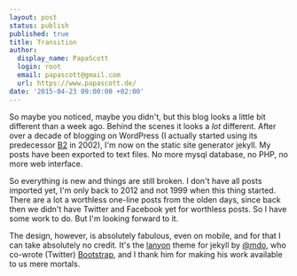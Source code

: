 ```yaml
---
layout: post
status: publish
published: true
title: Transition
author:
  display_name: PapaScott
  login: root
  email: papascott@gmail.com
  url: https://www.papascott.de/
date: '2015-04-23 09:00:00 +02:00'
---
```


So maybe you noticed, maybe you didn't, but this blog looks a little bit different than a week ago. Behind the scenes it looks a _lot_ different. After over a decade of blogging on WordPress (I actually started using its predecessor [B2](http://cafelog.com/) in 2002), I'm now on the static site generator jekyll. My posts have been exported to text files. No more mysql database, no PHP, no more web interface.

So everything is new and things are still broken. I don't have all posts imported yet, I'm only back to 2012 and not 1999 when this thing started. There are a lot a worthless one-line posts from the olden days, since back then we didn't have Twitter and Facebook yet for worthless posts. So I have some work to do. But I'm looking forward to it.

The design, however, is absolutely fabulous, even on mobile, and for that I can take absolutely no credit. It's the [lanyon](http://lanyon.getpoole.com/) theme for jekyll by [@mdo](https://twitter.com/mdo), who co-wrote (Twitter) [Bootstrap](http://getbootstrap.com/), and I thank him for making his work available to us mere mortals.
